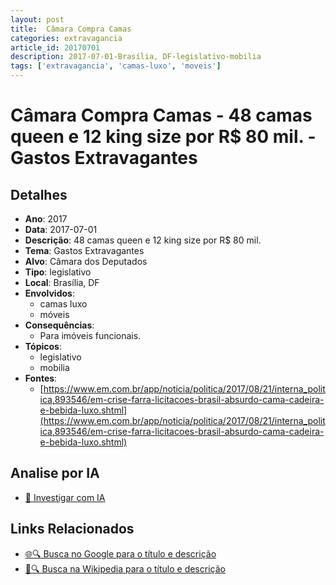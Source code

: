 ```yaml
---
layout: post
title:  Câmara Compra Camas
categories: extravagancia
article_id: 20170701
description: 2017-07-01-Brasília, DF-legislativo-mobilia
tags: ['extravagancia', 'camas-luxo', 'moveis']
---
```


# Câmara Compra Camas - 48 camas queen e 12 king size por R$ 80 mil. - Gastos Extravagantes

## Detalhes
- **Ano**: 2017
- **Data**: 2017-07-01
- **Descrição**: 48 camas queen e 12 king size por R$ 80 mil.
- **Tema**: Gastos Extravagantes
- **Alvo**: Câmara dos Deputados
- **Tipo**: legislativo
- **Local**: Brasília, DF
- **Envolvidos**:
  - camas luxo
  - móveis
- **Consequências**:
  - Para imóveis funcionais.
- **Tópicos**:
  - legislativo
  - mobilia
- **Fontes**:
  - [https://www.em.com.br/app/noticia/politica/2017/08/21/interna_politica,893546/em-crise-farra-licitacoes-brasil-absurdo-cama-cadeira-e-bebida-luxo.shtml](https://www.em.com.br/app/noticia/politica/2017/08/21/interna_politica,893546/em-crise-farra-licitacoes-brasil-absurdo-cama-cadeira-e-bebida-luxo.shtml)

## Analise por IA
- [🤖 Investigar com IA](https://www.perplexity.ai/search?q=%22gastos%20estravagantes%20departamento%20p%C3%BAblico%20Brasil%22%20C%C3%A2mara%20Compra%20Camas%2048%20camas%20queen%20e%2012%20king%20size%20por%20R%24%2080%20mil.%20Bras%C3%ADlia%2C%20DF%202017-07-01)

## Links Relacionados
- [🌐🔍 Busca no Google para o título e descrição](https://www.google.com/search?q=%22gastos%20estravagantes%20departamento%20p%C3%BAblico%20Brasil%22%20C%C3%A2mara%20Compra%20Camas%2048%20camas%20queen%20e%2012%20king%20size%20por%20R%24%2080%20mil.%20Bras%C3%ADlia%2C%20DF%202017-07-01)
- [📖🔍 Busca na Wikipedia para o título e descrição](https://pt.wikipedia.org/w/index.php?search=%22gastos%20estravagantes%20departamento%20p%C3%BAblico%20Brasil%22%20C%C3%A2mara%20Compra%20Camas%2048%20camas%20queen%20e%2012%20king%20size%20por%20R%24%2080%20mil.%20Bras%C3%ADlia%2C%20DF%202017-07-01)


